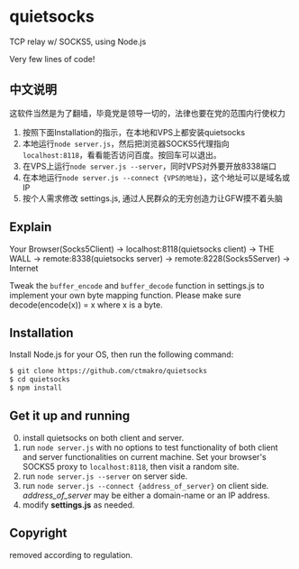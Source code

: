 # quietsocks

TCP relay w/ SOCKS5, using Node.js

Very few lines of code!

## 中文说明

这软件当然是为了翻墙，毕竟党是领导一切的，法律也要在党的范围内行使权力

1. 按照下面Installation的指示，在本地和VPS上都安装quietsocks
2. 本地运行`node server.js`，然后把浏览器SOCKS5代理指向`localhost:8118`，看看能否访问百度。按回车可以退出。
3. 在VPS上运行`node server.js --server`，同时VPS对外要开放8338端口
4. 在本地运行`node server.js --connect {VPS的地址}`，这个地址可以是域名或IP
5. 按个人需求修改 settings.js, 通过人民群众的无穷创造力让GFW摸不着头脑

## Explain

Your Browser(Socks5Client) -> localhost:8118(quietsocks client) -> THE WALL -> remote:8338(quietsocks server) -> remote:8228(Socks5Server) -> Internet

Tweak the `buffer_encode` and `buffer_decode` function in settings.js to implement your own byte mapping function. Please make sure decode(encode(x)) = x where x is a byte.

## Installation

Install Node.js for your OS, then run the following command:
```bash
$ git clone https://github.com/ctmakro/quietsocks
$ cd quietsocks
$ npm install
```

## Get it up and running

0. install quietsocks on both client and server.
1. run `node server.js` with no options to test functionality of both client and server functionalities on current machine. Set your browser's SOCKS5 proxy to `localhost:8118`, then visit a random site.
2. run `node server.js --server` on server side.
3. run `node server.js --connect {address_of_server}` on client side. *address_of_server* may be either a domain-name or an IP address.
4. modify **settings.js** as needed.

## Copyright

removed according to regulation.
